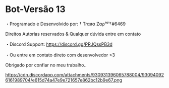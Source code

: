 # Bot-Versão 13

・Programado e Desenvolvido por: † Tɾαʋα Zαρ¹⁰¹†#6469


Direitos Autorias reservados & Qualquer dúvida entre em contato 

・Discord Support: https://discord.gg/PRJQssPB3d

・Ou entre em contato direto com desenvolvedor <3

Obrigado por confiar no meu trabalho..

https://cdn.discordapp.com/attachments/930931396065788004/930940926161989704/e615d74a47e9e721657e862bc12b9e67.png
